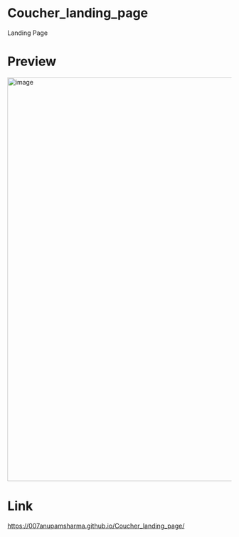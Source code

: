 # Coucher_landing_page
Landing Page
# Preview
<img width="908" alt="image" src="https://github.com/007AnupamSharma/Coucher_landing_page/assets/91144139/638da5ff-2227-4dd3-8326-0cc8de623ca2">

# Link
https://007anupamsharma.github.io/Coucher_landing_page/
